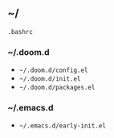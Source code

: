 ## ~/

`.bashrc`


### ~/.doom.d 

- `~/.doom.d/config.el`
- `~/.doom.d/init.el`
- `~/.doom.d/packages.el`


### ~/.emacs.d

- `~/.emacs.d/early-init.el`

